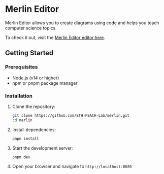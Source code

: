 # Merlin Editor
Merlin Editor allows you to create diagrams using code and helps you teach computer science topics.

To check it out, visit the [Merlin Editor editor here](https://eth-peach-lab.github.io/merlin/).

## Getting Started

### Prerequisites
- Node.js (v14 or higher)
- npm or pnpm package manager

### Installation

1. Clone the repository:
   ```bash
   git clone https://github.com/ETH-PEACH-Lab/merlin.git
   cd merlin
   ```

2. Install dependencies:
   ```bash
   pnpm install
   ```

3. Start the development server:
   ```bash
   pnpm dev
   ```

4. Open your browser and navigate to `http://localhost:8080`
